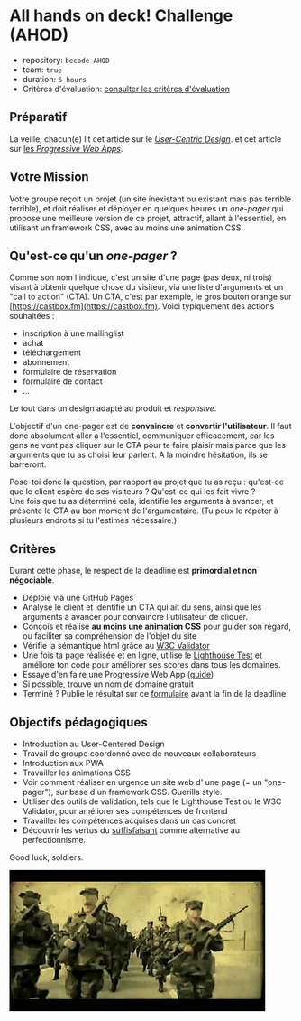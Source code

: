 # All hands on deck! Challenge (AHOD)

- repository: `becode-AHOD`  
- team: `true`  
- duration: `6 hours`
- Critères d'évaluation: [consulter les critères d'évaluation](criteria.md)

## Préparatif
La veille, chacun(e) lit cet article sur le *[User-Centric Design](https://blog.prototypr.io/introduction-to-user-centered-design-approach-b0770974789e)*. 
 et cet article sur [les *Progressive Web Apps*](https://dev.to/pixeline/the-easy-way-to-turn-a-website-into-a-progressive-web-app-77g).

## Votre Mission 

Votre groupe reçoit un projet (un site inexistant ou existant mais pas terrible terrible), et doit réaliser et déployer en quelques heures un *one-pager* qui propose une meilleure version de ce projet, attractif, allant à l'essentiel, en utilisant un framework CSS, avec au moins une animation CSS.

## Qu'est-ce qu'un *one-pager* ?
Comme son nom l'indique, c'est un site d'une page (pas deux, ni trois) visant à obtenir quelque chose du visiteur, via une liste d'arguments et un "call to action" (CTA). Un CTA, c'est par exemple, le gros bouton orange sur [https://castbox.fm](https://castbox.fm). Voici typiquement des actions souhaitées :

- inscription à une mailinglist
- achat
- téléchargement
- abonnement
- formulaire de réservation
- formulaire de contact
- ...

Le tout dans un design adapté au produit et *responsive*.

L'objectif d'un one-pager est de **convaincre** et **convertir l'utilisateur**. Il faut donc absolument aller à l'essentiel, communiquer efficacement, car les gens ne vont pas cliquer sur le CTA pour te faire plaisir mais parce que les arguments que tu as choisi leur parlent. A la moindre hésitation, ils se barreront.

Pose-toi donc la question, par rapport au projet que tu as reçu : qu'est-ce que le client espère de ses visiteurs ? Qu'est-ce qui les fait vivre ?  
Une fois que tu as déterminé cela, identifie les arguments à avancer, et présente le CTA au bon moment de l'argumentaire. (Tu peux le répéter à plusieurs endroits si tu l'estimes nécessaire.)

## Critères

Durant cette phase, le respect de la deadline est **primordial et non négociable**.

- Déploie via une GitHub Pages
- Analyse le client et identifie un CTA qui ait du sens, ainsi que les arguments à avancer pour convaincre l'utilisateur de cliquer.
- Conçois et réalise **au moins une animation CSS** pour guider son regard, ou faciliter sa compréhension de l'objet du site
- Vérifie la sémantique html grâce au [W3C Validator](https://validator.w3.org/)
- Une fois ta page réalisée et en ligne, utilise le [Lighthouse Test](https://developers.google.com/web/tools/lighthouse/) et améliore ton code pour améliorer ses scores dans tous les domaines.
- Essaye d'en faire une Progressive Web App ([guide](https://dev.to/pixeline/the-easy-way-to-turn-a-website-into-a-progressive-web-app-77g))
- Si possible, trouve un nom de domaine gratuit
- Terminé ? Publie le résultat sur ce [formulaire](https://goo.gl/forms/Z544Q93eqeNdfZHI3) avant la fin de la deadline.

## Objectifs pédagogiques
- Introduction au User-Centered Design
- Travail de groupe coordonné avec de nouveaux collaborateurs
- Introduction aux PWA
- Travailler les animations CSS
- Voir comment réaliser en urgence un site web d' une page (= un "one-pager"), sur base d'un framework CSS. Guerilla style.
- Utiliser des outils de validation, tels que le Lighthouse Test ou le W3C Validator, pour améliorer ses compétences de frontend
- Travailler les compétences acquises dans un cas concret
- Découvrir les vertus du [suffisfaisant](https://fr.wikipedia.org/wiki/Satisficing) comme alternative au perfectionnisme.


Good luck, soldiers.

![](soldiers.gif)


